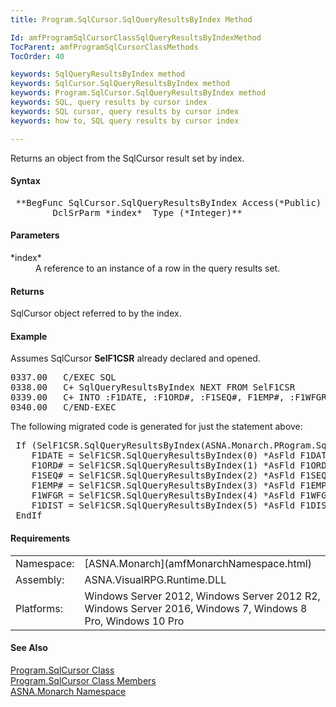 ```yaml
---
title: Program.SqlCursor.SqlQueryResultsByIndex Method

Id: amfProgramSqlCursorClassSqlQueryResultsByIndexMethod
TocParent: amfProgramSqlCursorClassMethods
TocOrder: 40

keywords: SqlQueryResultsByIndex method
keywords: SqlCursor.SqlQueryResultsByIndex method
keywords: Program.SqlCursor.SqlQueryResultsByIndex method
keywords: SQL, query results by cursor index
keywords: SQL cursor, query results by cursor index
keywords: how to, SQL query results by cursor index

---
```


Returns an object from the SqlCursor result set by index.

#### Syntax
<pre class="syntax"> **BegFunc SqlCursor.SqlQueryResultsByIndex Access(*Public) Type(Object)
        DclSrParm *index*  Type (*Integer)**       </pre>

#### Parameters
<dl>
        <dt>
 *index* 
        </dt>
        <dd>A reference to an instance of a row in the query
        results set.</dd>
</dl>

#### Returns
SqlCursor object referred to by the index.

#### Example
Assumes SqlCursor **SelF1CSR** already declared and opened.
<pre class="libCScode">
0337.00   C/EXEC SQL
0338.00   C+ SqlQueryResultsByIndex NEXT FROM SelF1CSR
0339.00   C+ INTO :F1DATE, :F1ORD#, :F1SEQ#, F1EMP#, :F1WFGR, :F1DIST
0340.00   C/END-EXEC</pre>

The following migrated code is generated for just the statement above:
<pre class="syntax"> If (SelF1CSR.SqlQueryResultsByIndex(ASNA.Monarch.PRogram.SqlCursor.SqlQueryResultsByIndexOrientations.Next) )
    F1DATE = SelF1CSR.SqlQueryResultsByIndex(0) *AsFld F1DATE
    F1ORD# = SelF1CSR.SqlQueryResultsByIndex(1) *AsFld F1ORD#
    F1SEQ# = SelF1CSR.SqlQueryResultsByIndex(2) *AsFld F1SEQ#
    F1EMP# = SelF1CSR.SqlQueryResultsByIndex(3) *AsFld F1EMP#
    F1WFGR = SelF1CSR.SqlQueryResultsByIndex(4) *AsFld F1WFGR
    F1DIST = SelF1CSR.SqlQueryResultsByIndex(5) *AsFld F1DIST
 EndIf </pre>

#### Requirements
<table class="dttable" cellspacing="0" cellpadding="4" width="60%">
           <colgroup>
            <col width="15%" style="font-weight:bold" />
            <col width="85%" />
          </colgroup>
          <tr>
            <td>Namespace:</td>
            <td>[ASNA.Monarch](amfMonarchNamespace.html)</td>
          </tr>
          <tr>
            <td>Assembly:</td>
            <td>ASNA.VisualRPG.Runtime.DLL</td>
          </tr>
         <tr>
            <td>Platforms:</td>
            <td> Windows Server 2012, Windows Server 2012 R2, Windows Server 2016, Windows 7, Windows 8 Pro, Windows 10 Pro</td>
         </tr>
</table>

<!-- end -->

#### See Also
[ Program.SqlCursor Class](amfProgramSqlCursorClass.html) <br /> [ Program.SqlCursor Class Members](amfProgramSqlCursorClassMembers.html) <br /> [ASNA.Monarch Namespace](amfMonarchNamespace.html) 
